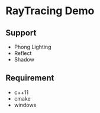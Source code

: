 # RayTracing Demo
## Support
* Phong Lighting
* Reflect
* Shadow
## Requirement
* c++11
* cmake
* windows
